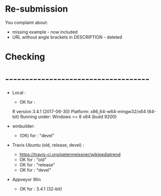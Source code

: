 # Re-submission

You complaint about: 

- missing example - now included
- URL without angle brackets in DESCRIPTION - deleted



# Checking
# ------------------------------------

- Local :
    * OK  for : 
    
    R version 3.4.1 (2017-06-30)
    Platform: x86_64-w64-mingw32/x64 (64-bit)
    Running under: Windows >= 8 x64 (build 9200)
  

- winbuilder:
    * (OK) for : "devel" 


- Travis Ubuntu (old, release, devel) :
    * https://travis-ci.org/petermeissner/wikipediatrend
    * OK  for : "old"
    * OK  for : "release"
    * OK  for : "devel"
  
  
- Appveyor Win
    * OK for : 3.4.1 (32-bit)




